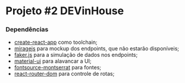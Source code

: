 # Projeto \#2 DEVinHouse

### Dependências
- [create-react-app](https://github.com/facebook/create-react-app) como toolchain;
- [miragejs](https://miragejs.com) para mockup dos endpoints, que não estarão disponíveis;
- [faker.js](https://github.com/Marak/Faker.js) para a simulação de dados nos endpoints;
- [material-ui](https://material-ui.com/) para alavancar a UI;
- [fontsource-montserrat](https://github.com/fontsource/fontsource/tree/master/packages/montserrat#readme) para fontes;
- [react-router-dom](https://reactrouter.com/) para controle de rotas;